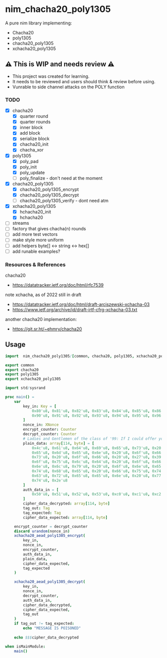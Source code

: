 
# nim_chacha20_poly1305
A pure nim library implementing:
- Chacha20
- poly1305
- chacha20_poly1305
- xchacha20_poly1305


## ⚠️ This is WIP and needs review ⚠️
- This project was created for learning.
- It needs to be reviewed and users should think & review before using.
- Vunrable to side channel attacks on the POLY function

### TODO
- [x] chacha20
	- [x] quarter round
	- [x] quarter rounds
	- [x] inner block
	- [x] add block
	- [x] serialize block
	- [x] chacha20_init
	- [x] chacha_xor
- [x] poly1305
	- [x] poly_pad
	- [x] poly_init
	- [x] poly_update
	- [ ] poly_finalize -  don't need at the moment
- [x] chacha20_poly1305
	- [x] chacha20_poly1305_encrypt
	- [x] chacha20_poly1305_decrypt
	- [ ] chacha20_poly1305_verify -  dont need atm
- [x] xchacha20_poly1305
	- [x] hchacha20_init
	- [x] hchacha20
- [ ] streams
- [ ] factory that gives chacha(n) rounds
- [ ] add more test vectors
- [ ] make style more uniform
- [ ] add helpers byte[] <-> string <-> hex[]
- [ ] add runable examples?

### Resources & References

chacha20
- https://datatracker.ietf.org/doc/html/rfc7539
  
note xchacha, as of 2022 still in draft
- https://datatracker.ietf.org/doc/html/draft-arciszewski-xchacha-03
- https://www.ietf.org/archive/id/draft-irtf-cfrg-xchacha-03.txt
  
another chacha20 implementation:
- https://git.sr.ht/~ehmry/chacha20


## Usage
```nim
import  nim_chacha20_poly1305/[common, chacha20, poly1305, xchacha20_poly1305]

export common
export chacha20
export poly1305
export xchacha20_poly1305

import std/sysrand

proc main() =
    var
        key_in: Key = [
            0x80'u8, 0x81'u8, 0x82'u8, 0x83'u8, 0x84'u8, 0x85'u8, 0x86'u8, 0x87'u8, 0x88'u8, 0x89'u8, 0x8a'u8, 0x8b'u8, 0x8c'u8, 0x8d'u8, 0x8e'u8, 0x8f'u8,
            0x90'u8, 0x91'u8, 0x92'u8, 0x93'u8, 0x94'u8, 0x95'u8, 0x96'u8, 0x97'u8, 0x98'u8, 0x99'u8, 0x9a'u8, 0x9b'u8, 0x9c'u8, 0x9d'u8, 0x9e'u8, 0x9f'u8,
        ]
        nonce_in: XNonce
        encrypt_counter: Counter
        decrypt_counter: Counter
        # Ladies and Gentlemen of the class of '99: If I could offer you only one tip for the future, sunscreen would be it.
        plain_data: array[114, byte] = [
            0x4c'u8, 0x61'u8, 0x64'u8, 0x69'u8, 0x65'u8, 0x73'u8, 0x20'u8, 0x61'u8, 0x6e'u8, 0x64'u8, 0x20'u8, 0x47'u8, 0x65'u8, 0x6e'u8, 0x74'u8, 0x6c'u8,
            0x65'u8, 0x6d'u8, 0x65'u8, 0x6e'u8, 0x20'u8, 0x6f'u8, 0x66'u8, 0x20'u8, 0x74'u8, 0x68'u8, 0x65'u8, 0x20'u8, 0x63'u8, 0x6c'u8, 0x61'u8, 0x73'u8,
            0x73'u8, 0x20'u8, 0x6f'u8, 0x66'u8, 0x20'u8, 0x27'u8, 0x39'u8, 0x39'u8, 0x3a'u8, 0x20'u8, 0x49'u8, 0x66'u8, 0x20'u8, 0x49'u8, 0x20'u8, 0x63'u8,
            0x6f'u8, 0x75'u8, 0x6c'u8, 0x64'u8, 0x20'u8, 0x6f'u8, 0x66'u8, 0x66'u8, 0x65'u8, 0x72'u8, 0x20'u8, 0x79'u8, 0x6f'u8, 0x75'u8, 0x20'u8, 0x6f'u8,
            0x6e'u8, 0x6c'u8, 0x79'u8, 0x20'u8, 0x6f'u8, 0x6e'u8, 0x65'u8, 0x20'u8, 0x74'u8, 0x69'u8, 0x70'u8, 0x20'u8, 0x66'u8, 0x6f'u8, 0x72'u8, 0x20'u8,
            0x74'u8, 0x68'u8, 0x65'u8, 0x20'u8, 0x66'u8, 0x75'u8, 0x74'u8, 0x75'u8, 0x72'u8, 0x65'u8, 0x2c'u8, 0x20'u8, 0x73'u8, 0x75'u8, 0x6e'u8, 0x73'u8,
            0x63'u8, 0x72'u8, 0x65'u8, 0x65'u8, 0x6e'u8, 0x20'u8, 0x77'u8, 0x6f'u8, 0x75'u8, 0x6c'u8, 0x64'u8, 0x20'u8, 0x62'u8, 0x65'u8, 0x20'u8, 0x69'u8,
            0x74'u8, 0x2e'u8
        ]   
        auth_data_in = [
            0x50'u8, 0x51'u8, 0x52'u8, 0x53'u8, 0xc0'u8, 0xc1'u8, 0xc2'u8, 0xc3'u8, 0xc4'u8, 0xc5'u8, 0xc6'u8, 0xc7'u8,
        ]
        cipher_data_decrypted: array[114, byte]
        tag_out: Tag
        tag_expected: Tag 
        cipher_data_expected: array[114, byte]

    encrypt_counter = decrypt_counter
    discard urandom(nonce_in)
    xchacha20_aead_poly1305_encrypt(
        key_in,
        nonce_in,
        encrypt_counter,
        auth_data_in,
        plain_data,
        cipher_data_expected,
        tag_expected
    )

    xchacha20_aead_poly1305_decrypt(
        key_in,
        nonce_in,
        decrypt_counter,
        auth_data_in,
        cipher_data_decrypted,
        cipher_data_expected,
        tag_out
    )
    if tag_out != tag_expected:
        echo "MESSAGE IS POISONED"
    
    echo $$$cipher_data_decrypted

when isMainModule:
    main()
```
